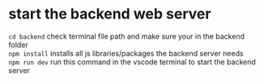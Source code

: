 # start the backend web server  
`cd backend` check terminal file path and make sure your in the backend folder  
`npm install` installs all js libraries/packages the backend server needs  
`npm run dev` run this command in the vscode terminal to start the backend server  

